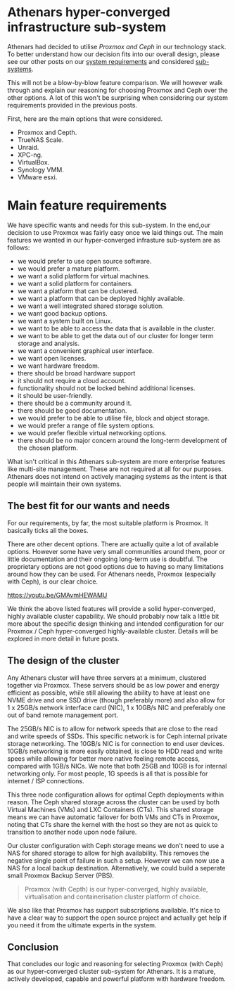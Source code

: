 # Athenars hyper-converged infrastructure sub-system

Athenars had decided to utilise *Proxmox and Ceph* in our technology stack. To better understand how our decision fits into our overall design, please see our other posts on our [system requirements](https://athenars.io/defining-the-requirements-of-the-athenars-system/) and considered [sub-systems](https://athenars.io/the-athenars-sub-systems/).

This will not be a blow-by-blow feature comparison. We will however walk through and explain our reasoning for choosing Proxmox and Ceph over the other options. A lot of this won't be surprising when considering our system requirements provided in the previous posts.

First, here are the main options that were considered.

- Proxmox and Cepth.
- TrueNAS Scale.
- Unraid.
- XPC-ng.
- VirtualBox.
- Synology VMM.
- VMware esxi.

# Main feature requirements

We have specific wants and needs for this sub-system. In the end,our decision to use Proxmox was fairly easy once we laid things out. The main features we wanted in our hyper-converged infrasture sub-system are as follows:

- we would prefer to use open source software.
- we would prefer a mature platform.
- we want a solid platform for virtual machines.
- we want a solid platform for containers.
- we want a platform that can be clustered.
- we want a platform that can be deployed highly available.
- we want a well integrated shared storage solution.
- we want good backup options.
- we want a system built on Linux.
- we want to be able to access the data that is available in the cluster.
- we want to be able to get the data out of our cluster for longer term storage and analysis.
- we want a convenient graphical user interface.
- we want open licenses.
- we want hardware freedom.
- there should be broad hardware support
- it should not require a cloud account.
- functionality should not be locked behind additional licenses.
- it should be user-friendly.
- there should be a community around it.
- there should be good documentation.
- we would prefer to be able to utilise file, block and object storage.
- we would prefer a range of file system options.
- we would prefer flexible virtual networking options.
- there should be no major concern around the long-term development of the chosen platform.

What isn't critical in this Athenars sub-system are more enterprise features like multi-site management. These are not required at all for our purposes. Athenars does not intend on actively managing systems as the intent is that people will maintain their own systems.

## The best fit for our wants and needs

For our requirements, by far, the most suitable platform is Proxmox. It basically ticks all the boxes.

There are other decent options. There are actually quite a lot of available options. However some have very small communities around them, poor or little documentation and their ongoing long-term use is doubtful. The proprietary options are not good options due to having so many limitations around how they can be used. For Athenars needs, Proxmox (especially with Ceph), is our clear choice.

https://youtu.be/GMAvmHEWAMU

We think the above listed features will provide a solid hyper-converged, highly available cluster capability. We should probably now talk a little bit more about the specific design thinking and intended configuration for our Proxmox / Ceph hyper-converged highly-available cluster. Details will be explored in more detail in future posts.

## The design of the cluster

Any Athenars cluster will have three servers at a minimum, clustered together via Proxmox. These servers should be as low power and energy efficient as possible, while still allowing the ability to have at least one NVME drive and one SSD drive (though preferably more) and also allow for 1 x 25GB/s network interface card (NIC), 1 x 10GB/s NIC and preferably one out of band remote management port.

The 25GB/s NIC is to allow for network speeds that are close to the read and write speeds of SSDs. This specific network is for Ceph internal private storage networking. The 10GB/s NIC is for connection to end user devices. 10GB/s networking is more easily obtained, is close to HDD read and write spees while allowing for better more native feeling remote access, compared with 1GB/s NICs. We note that both 25GB and 10GB is for internal networking only. For most people, 1G speeds is all that is possible for internet / ISP connections.

This three node configuration allows for optimal Cepth deployments within reason. The Ceph shared storage across the cluster can be used by both Virtual Machines (VMs) and LXC Containers (CTs). This shared storage means we can have automatic failover for both VMs and CTs in Proxmox, noting that CTs share the kernel with the host so they are not as quick to transition to another node upon node failure.

Our cluster configuration with Ceph storage means we don't need to use a NAS for shared storage to allow for high availability. This removes the negative single point of failure in such a setup. However we can now use a NAS for a local backup destination. Alternatively, we could build a seperate small Proxmox Backup Server (PBS).

> Proxmox (with Cepth) is our hyper-converged, highly available, virtualisation and containerisation cluster platform of choice.

We also like that Proxmox has support subscriptions available. It's nice to have a clear way to support the open source project and actually get help if you need it from the ultimate experts in the system.

## Conclusion

That concludes our logic and reasoning for selecting Proxmox (with Ceph) as our hyper-converged cluster sub-system for Athenars. It is a mature, actively developed, capable and powerful platform with hardware freedom.